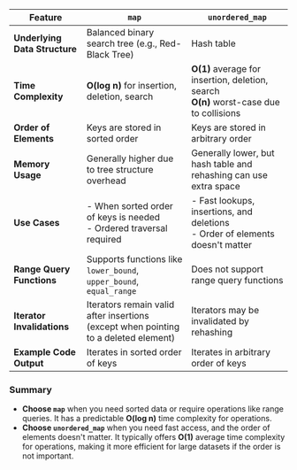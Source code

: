 
| **Feature**                   | **`map`**                                                                           | **`unordered_map`**                                                                        |
| ----------------------------- | ----------------------------------------------------------------------------------- | ------------------------------------------------------------------------------------------ |
| **Underlying Data Structure** | Balanced binary search tree (e.g., Red-Black Tree)                                  | Hash table                                                                                 |
| **Time Complexity**           | **O(log n)** for insertion, deletion, search                                        | **O(1)** average for insertion, deletion, search <br>**O(n)** worst-case due to collisions |
| **Order of Elements**         | Keys are stored in sorted order                                                     | Keys are stored in arbitrary order                                                         |
| **Memory Usage**              | Generally higher due to tree structure overhead                                     | Generally lower, but hash table and rehashing can use extra space                          |
| **Use Cases**                 | - When sorted order of keys is needed<br>- Ordered traversal required               | - Fast lookups, insertions, and deletions<br>- Order of elements doesn't matter            |
| **Range Query Functions**     | Supports functions like `lower_bound`, `upper_bound`, `equal_range`                 | Does not support range query functions                                                     |
| **Iterator Invalidations**    | Iterators remain valid after insertions (except when pointing to a deleted element) | Iterators may be invalidated by rehashing                                                  |
| **Example Code Output**       | Iterates in sorted order of keys                                                    | Iterates in arbitrary order of keys                                                        |

### Summary
- **Choose `map`** when you need sorted data or require operations like range queries. It has a predictable **O(log n)** time complexity for operations.
- **Choose `unordered_map`** when you need fast access, and the order of elements doesn't matter. It typically offers **O(1)** average time complexity for operations, making it more efficient for large datasets if the order is not important.
